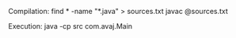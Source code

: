 

Compilation:
find * -name "*.java" > sources.txt
javac @sources.txt

Execution:
java -cp src com.avaj.Main
